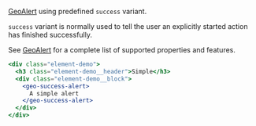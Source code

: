 [GeoAlert](./#/Elements/GeoAlert) using predefined `success` variant.

`success` variant is normally used to tell the user an explicitly started action
has finished successfully.

See [GeoAlert](./#/Elements/GeoAlert) for a complete list of supported properties
and features.

```jsx live
<div class="element-demo">
  <h3 class="element-demo__header">Simple</h3>
  <div class="element-demo__block">
    <geo-success-alert>
      A simple alert
    </geo-success-alert>
  </div>
</div>
```
